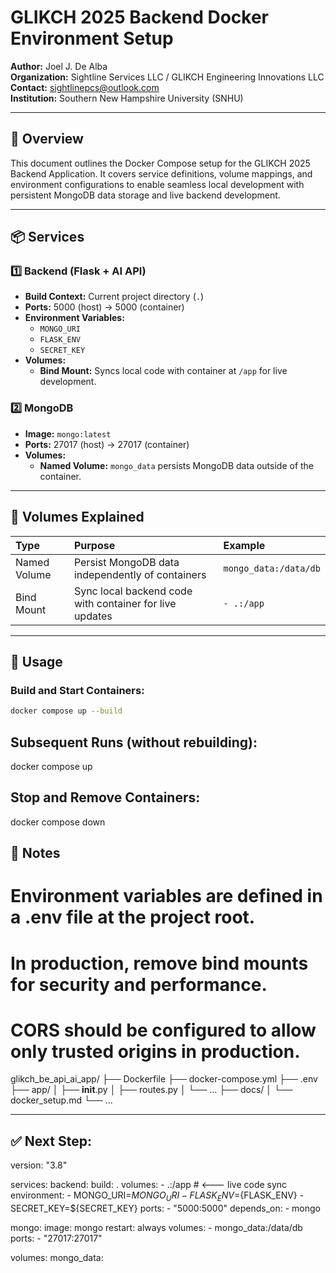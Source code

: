 # GLIKCH 2025 Backend Docker Environment Setup

**Author:** Joel J. De Alba  
**Organization:** Sightline Services LLC / GLIKCH Engineering Innovations LLC  
**Contact:** sightlinepcs@outlook.com  
**Institution:** Southern New Hampshire University (SNHU)

---

## 📑 Overview

This document outlines the Docker Compose setup for the GLIKCH 2025 Backend Application. It covers service definitions, volume mappings, and environment configurations to enable seamless local development with persistent MongoDB data storage and live backend development.

---

## 📦 Services

### 1️⃣ Backend (Flask + AI API)
- **Build Context:** Current project directory (`.`)
- **Ports:** 5000 (host) → 5000 (container)
- **Environment Variables:**
  - `MONGO_URI`
  - `FLASK_ENV`
  - `SECRET_KEY`
- **Volumes:**
  - **Bind Mount:** Syncs local code with container at `/app` for live development.

### 2️⃣ MongoDB
- **Image:** `mongo:latest`
- **Ports:** 27017 (host) → 27017 (container)
- **Volumes:**
  - **Named Volume:** `mongo_data` persists MongoDB data outside of the container.

---

## 📂 Volumes Explained

| Type         | Purpose                                | Example                         |
|:--------------|:----------------------------------------|:----------------------------------|
| Named Volume | Persist MongoDB data independently of containers | `mongo_data:/data/db`             |
| Bind Mount   | Sync local backend code with container for live updates | `- .:/app`                        |

---

## 🔧 Usage

### Build and Start Containers:
```bash
docker compose up --build
```

## Subsequent Runs (without rebuilding):

docker compose up

## Stop and Remove Containers:

docker compose down

## 📝 Notes

# Environment variables are defined in a .env file at the project root.

# In production, remove bind mounts for security and performance.

# CORS should be configured to allow only trusted origins in production.

glikch_be_api_ai_app/
├── Dockerfile
├── docker-compose.yml
├── .env
├── app/
│   ├── __init__.py
│   ├── routes.py
│   └── ...
├── docs/
│   └── docker_setup.md
└── ...


---

## ✅ Next Step:  

version: "3.8"

services:
  backend:
    build: .
    volumes:
      - .:/app    # <--- live code sync
    environment:
      - MONGO_URI=${MONGO_URI}
      - FLASK_ENV=${FLASK_ENV}
      - SECRET_KEY=${SECRET_KEY}
    ports:
      - "5000:5000"
    depends_on:
      - mongo

  mongo:
    image: mongo
    restart: always
    volumes:
      - mongo_data:/data/db
    ports:
      - "27017:27017"

volumes:
  mongo_data:



